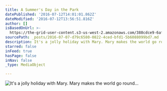 ```yaml
---
title: A Summer's Day in the Park
datePublished: '2016-07-12T14:01:01.862Z'
dateModified: '2016-07-12T13:56:51.816Z'
author: []
isBasedOnUrl: >-
  https://the-grid-user-content.s3-us-west-2.amazonaws.com/388cdce9-6af3-4a34-bf37-d4ed5c370957.jpg
sourcePath: _posts/2016-07-07-d79c6580-0822-4ced-bfd1-5b6088099bd7.md
description: It's a jolly holiday with Mary. Mary makes the world go round...
starred: false
inFeed: true
hasPage: false
inNav: false
_type: MediaObject

---
```

![It's a jolly holiday with Mary. Mary makes the world go round...](https://imgflo.herokuapp.com/graph/vahj1ThiexotieMo/325187869d753e091dc626b2ed37c861/croprotate.jpg?cropheight=3264&cropwidth=2448&degrees=-90&input=https%3A%2F%2Fthe-grid-user-content.s3-us-west-2.amazonaws.com%2F388cdce9-6af3-4a34-bf37-d4ed5c370957.jpg&x=0&y=0)